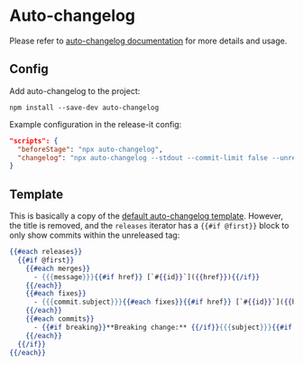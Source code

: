 # Auto-changelog

Please refer to [auto-changelog documentation](https://github.com/CookPete/auto-changelog) for more details and usage.

## Config

Add auto-changelog to the project:

```
npm install --save-dev auto-changelog
```

Example configuration in the release-it config:

```json
"scripts": {
  "beforeStage": "npx auto-changelog",
  "changelog": "npx auto-changelog --stdout --commit-limit false --unreleased --template ./preview.hbs"
}
```

## Template

This is basically a copy of the
[default auto-changelog template](https://github.com/CookPete/auto-changelog/blob/master/templates/compact.hbs).
However, the title is removed, and the `releases` iterator has a `{{#if @first}}` block to only show commits within the
unreleased tag:

```handlebars
{{#each releases}}
  {{#if @first}}
    {{#each merges}}
      - {{{message}}}{{#if href}} [`#{{id}}`]({{href}}){{/if}}
    {{/each}}
    {{#each fixes}}
      - {{{commit.subject}}}{{#each fixes}}{{#if href}} [`#{{id}}`]({{href}}){{/if}}{{/each}}
    {{/each}}
    {{#each commits}}
      - {{#if breaking}}**Breaking change:** {{/if}}{{{subject}}}{{#if href}} [`{{shorthash}}`]({{href}}){{/if}}
    {{/each}}
  {{/if}}
{{/each}}
```
